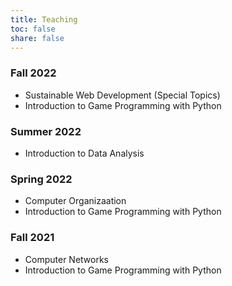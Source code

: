 ```yaml
---
title: Teaching
toc: false
share: false
---
```


### Fall 2022
* Sustainable Web Development (Special Topics)
* Introduction to Game Programming with Python

### Summer 2022
* Introduction to Data Analysis

### Spring 2022
* Computer Organizaation
* Introduction to Game Programming with Python

### Fall 2021
* Computer Networks
* Introduction to Game Programming with Python

